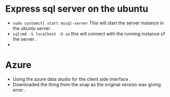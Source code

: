 # Express sql server on the ubuntu 
- `sudo systemctl start mssql-server` This will start the server instance in the ubuntu server .
- `sqlcmd -S localhost -U sa` this will connect with the running instance of the server . 
- 



# Azure 
- Using the azure data studio for the client side interface .
- Downloaded the thing from the snap as the original version was giving error .
